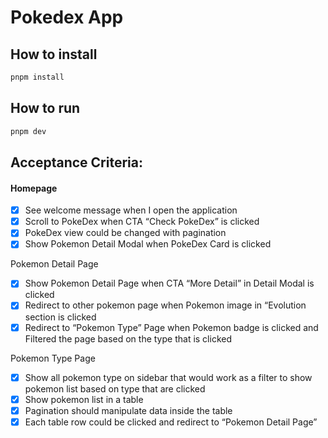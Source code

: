 # Pokedex App

## How to install

```bash
pnpm install
```

## How to run

```bash
pnpm dev
```

## Acceptance Criteria:

#### Homepage

- [x] See welcome message when I open the application
- [x] Scroll to PokeDex when CTA “Check PokeDex” is clicked
- [x] PokeDex view could be changed with pagination
- [x] Show Pokemon Detail Modal when PokeDex Card is clicked

Pokemon Detail Page

- [x] Show Pokemon Detail Page when CTA “More Detail” in Detail Modal is clicked
- [x] Redirect to other pokemon page when Pokemon image in “Evolution section is clicked
- [x] Redirect to “Pokemon Type” Page when Pokemon badge is clicked and
      Filtered the page based on the type that is clicked

Pokemon Type Page

- [x] Show all pokemon type on sidebar that would work as a filter to show pokemon list based on type that are clicked
- [x] Show pokemon list in a table
- [x] Pagination should manipulate data inside the table
- [x] Each table row could be clicked and redirect to “Pokemon Detail Page”
